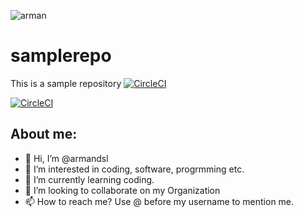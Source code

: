 ![arman](https://avatars.githubusercontent.com/u/38503380?s=48&v=4)
# samplerepo
This is a sample repository
[![CircleCI](https://dl.circleci.com/status-badge/img/gh/armandsl/samplerepo/tree/main.svg?style=svg)](https://dl.circleci.com/status-badge/redirect/gh/armandsl/samplerepo/tree/main)

[![CircleCI](https://dl.circleci.com/status-badge/img/gh/armandsl/samplerepo/tree/main.svg?style=svg)](https://dl.circleci.com/status-badge/redirect/gh/armandsl/samplerepo/tree/main)

## About me:
- 👋 Hi, I’m @armandsl
- 👀 I’m interested in coding, software, progrmming etc.
- 🌱 I’m currently learning coding.
- 💞️ I’m looking to collaborate on my Organization
- 📫 How to reach me? Use @ before my username to mention me.
